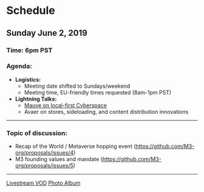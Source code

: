 # Schedule

## Sunday June 2, 2019
### **Time:** 6pm PST

### **Agenda:**
 - **Logistics:**
   - Meeting date shifted to Sundays/weekend
   - Meeting time, EU-friendly times requested (8am-1pm PST)
 - **Lightning Talks:**
   - [Mauve on local-first Cyberspace](https://gateway.mauve.moe/f453948f122e3b46b8aa2f36309c2114f2f6d5a4bcc6aa6323bbc876ffe56585#1)
   - Avaer on stores, sideloading, and content distribution innovations

------------------------------------------

### **Topic of discussion:**

- Recap of the World / Metaverse hopping event (https://github.com/M3-org/proposals/issues/4)
- M3 founding values and mandate (https://github.com/M3-org/proposals/issues/5)

------------------------------------------


[Livestream VOD](https://youtu.be/-z45Jpr9kYw)
[Photo Album](https://imgur.com/a/O6i3VDZ)
